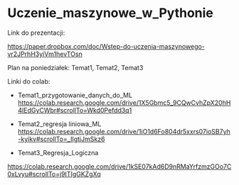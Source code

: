 # Uczenie_maszynowe_w_Pythonie

Link do prezentacji:

https://paper.dropbox.com/doc/Wstep-do-uczenia-maszynowego-vr2JPrhH3yiVm1hevTOsn


Plan na poniedziałek: Temat1, Temat2, Temat3


Linki do colab:



- Temat1_przygotowanie_danych_do_ML
https://colab.research.google.com/drive/1X5Gbmc5_9CQwCvhZpX20hH4IEdGyCWbr#scrollTo=Wkd0Pefdd3q1

- Temat2_regresja liniowa_ML
https://colab.research.google.com/drive/1iO1d6Fo804dr5xxrs07ioSB7yh-kyikv#scrollTo=_IIgtiJmSkz6

- Temat3_Regresja_Logiczna

https://colab.research.google.com/drive/1kSE07kAd6D9nRMaYrfzmzGOo7C0xLvyu#scrollTo=j9ITIgGKZgXq
